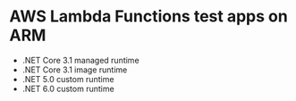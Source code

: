 # AWS Lambda Functions test apps on ARM

- .NET Core 3.1 managed runtime
- .NET Core 3.1 image runtime
- .NET 5.0 custom runtime
- .NET 6.0 custom runtime